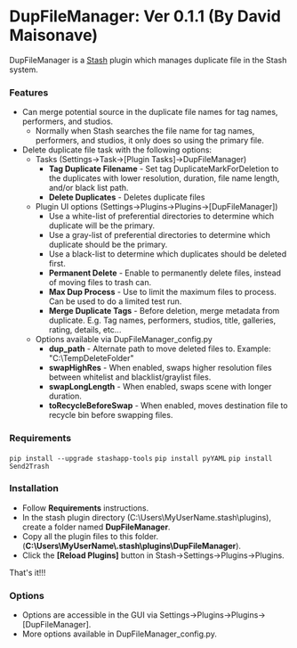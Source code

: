 # DupFileManager: Ver 0.1.1 (By David Maisonave)
DupFileManager is a [Stash](https://github.com/stashapp/stash) plugin which manages duplicate file in the Stash system.
### Features
- Can merge potential source in the duplicate file names for tag names, performers, and studios.
  - Normally when Stash searches the file name for tag names, performers, and studios, it only does so using the primary file.
- Delete duplicate file task with the following options:
  - Tasks (Settings->Task->[Plugin Tasks]->DupFileManager)
    - **Tag Duplicate Filename** - Set tag DuplicateMarkForDeletion to the duplicates with lower resolution, duration, file name length, and/or black list path.
    - **Delete Duplicates** - Deletes duplicate files
  - Plugin UI options (Settings->Plugins->Plugins->[DupFileManager])
    - Use a white-list of preferential directories to determine which duplicate will be the primary.
    - Use a gray-list of preferential directories to determine which duplicate should be the primary.
    - Use a black-list to determine which duplicates should be deleted first.
    - **Permanent Delete** - Enable to permanently delete files, instead of moving files to trash can.
    - **Max Dup Process** - Use to limit the maximum files to process. Can be used to do a limited test run.
    - **Merge Duplicate Tags** - Before deletion, merge metadata from duplicate. E.g. Tag names, performers, studios, title, galleries, rating, details, etc... 
  - Options available via DupFileManager_config.py
    - **dup_path** - Alternate path to move deleted files to. Example: "C:\TempDeleteFolder"
    - **swapHighRes** - When enabled, swaps higher resolution files between whitelist and blacklist/graylist files.
    - **swapLongLength** - When enabled, swaps scene with longer duration.
    - **toRecycleBeforeSwap** - When enabled, moves destination file to recycle bin before swapping files.

### Requirements
`pip install --upgrade stashapp-tools`
`pip install pyYAML`
`pip install Send2Trash`

### Installation
- Follow **Requirements** instructions.
- In the stash plugin directory (C:\Users\MyUserName\.stash\plugins), create a folder named **DupFileManager**.
- Copy all the plugin files to this folder.(**C:\Users\MyUserName\\.stash\plugins\DupFileManager**).
- Click the **[Reload Plugins]** button in Stash->Settings->Plugins->Plugins.

That's it!!!

### Options
- Options are accessible in the GUI via Settings->Plugins->Plugins->[DupFileManager].
- More options available in DupFileManager_config.py.

